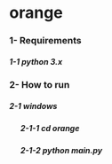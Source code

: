 # orange


### 1- Requirements

##### 1-1 python 3.x


##### ##########################################


### 2- How to run

##### 2-1 windows
##### &nbsp;&nbsp;&nbsp;&nbsp;&nbsp;&nbsp;2-1-1 cd orange
##### &nbsp;&nbsp;&nbsp;&nbsp;&nbsp;&nbsp;2-1-2 python main.py
